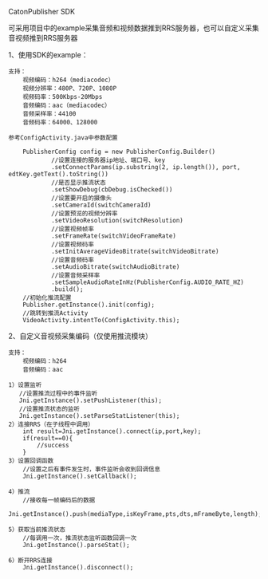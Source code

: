 
CatonPublisher SDK

可采用项目中的example采集音频和视频数据推到RRS服务器，也可以自定义采集音视频推到RRS服务器

1、使用SDK的example：
    
    支持：
        视频编码：h264（mediacodec）
        视频分辨率：480P、720P、1080P
        视频码率：500Kbps-20Mbps
        音频编码：aac（mediacodec）
        音频采样率：44100
        音频码率：64000、128000
        
    参考ConfigActivity.java中参数配置
    
        PublisherConfig config = new PublisherConfig.Builder()
                //设置连接的服务器ip地址、端口号、key
                .setConnectParams(ip.substring(2, ip.length()), port, edtKey.getText().toString())
                //是否显示推流状态
                .setShowDebug(cbDebug.isChecked())
                //设置要开启的摄像头
                .setCameraId(switchCameraId)
                //设置预览的视频分辨率
                .setVideoResolution(switchResolution)
                //设置视频帧率
                .setFrameRate(switchVideoFrameRate)
                //设置视频码率
                .setInitAverageVideoBitrate(switchVideoBitrate)
                //设置音频码率
                .setAudioBitrate(switchAudioBitrate)
                //设置音频采样率
                .setSampleAudioRateInHz(PublisherConfig.AUDIO_RATE_HZ)
                .build();
        //初始化推流配置
        Publisher.getInstance().init(config);
        //跳转到推流Activity
        VideoActivity.intentTo(ConfigActivity.this);
        
2、自定义音视频采集编码（仅使用推流模块）

    支持：
        视频编码：h264
        音频编码：aac

    1）设置监听
       //设置推流过程中的事件监听
       Jni.getInstance().setPushListener(this);
       //设置推流状态的监听
       Jni.getInstance().setParseStatListener(this);
    2）连接RRS（在子线程中调用）
        int result=Jni.getInstance().connect(ip,port,key);
        if(result==0){
            //success
        }
    3）设置回调函数
        //设置之后有事件发生时，事件监听会收到回调信息
        Jni.getInstance().setCallback();
        
    4）推流
        //接收每一帧编码后的数据
        Jni.getInstance().push(mediaType,isKeyFrame,pts,dts,mFrameByte,length);
    
    5）获取当前推流状态
        //每调用一次，推流状态监听函数回调一次
        Jni.getInstance().parseStat();
        
    6）断开RRS连接
        Jni.getInstance().disconnect();